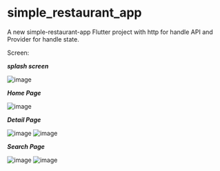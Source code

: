 # simple_restaurant_app

A new simple-restaurant-app Flutter project with http for handle API and Provider for handle state.

Screen:

***splash screen***

![image](https://user-images.githubusercontent.com/50055726/178908591-eb0188cc-3632-49e1-8bfe-2487af61cf76.png)


***Home Page***

![image](https://user-images.githubusercontent.com/50055726/179700655-f77468b5-41ea-49b2-800e-16ba86fe9af4.png)


***Detail Page***

![image](https://user-images.githubusercontent.com/50055726/179700684-9fcf0ac1-cdca-4ec3-a410-fdd6680a73f3.png)
![image](https://user-images.githubusercontent.com/50055726/179700730-94390f83-a89c-4921-b87e-304dc8142c4a.png)



***Search Page***

![image](https://user-images.githubusercontent.com/50055726/179700818-b1e443a4-0a01-4021-b986-8053f7ff2e6b.png)
![image](https://user-images.githubusercontent.com/50055726/179700844-c5ef790a-a736-4346-b7e2-175fdca59b52.png)
